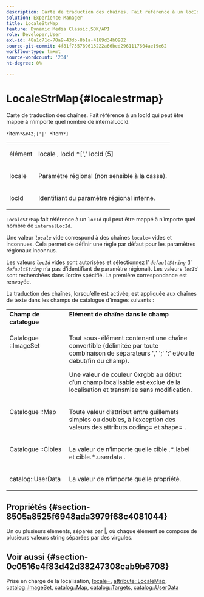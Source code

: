 ```yaml
---
description: Carte de traduction des chaînes. Fait référence à un locId qui peut être mappé à n’importe quel nombre de internalLocId.
solution: Experience Manager
title: LocaleStrMap
feature: Dynamic Media Classic,SDK/API
role: Developer,User
exl-id: 48a1c71c-78a9-43db-8b1a-4189d34b0982
source-git-commit: 4f81f755789613222a66bed2961117604ae19e62
workflow-type: tm+mt
source-wordcount: '234'
ht-degree: 0%

---
```


# LocaleStrMap{#localestrmap}

Carte de traduction des chaînes. Fait référence à un locId qui peut être mappé à n’importe quel nombre de internalLocId.

`*`item`*&#42;['|' *`item`*]`

<table id="simpletable_26A9A6904C85459F89DCDD98C14139CA"> 
 <tr class="strow"> 
  <td class="stentry"> <p> <span class="varname"> élément </span> </p> </td> 
  <td class="stentry"> <p> <span class="varname"> locale </span>, <span class="varname"> locId </span>*[',' <span class="varname"> locId {5]</span> </p> </td> 
 </tr> 
 <tr class="strow"> 
  <td class="stentry"> <p> <span class="varname"> locale </span> </p> </td> 
  <td class="stentry"> <p>Paramètre régional (non sensible à la casse). </p> </td> 
 </tr> 
 <tr class="strow"> 
  <td class="stentry"> <p> <span class="varname"> locId </span> </p> </td> 
  <td class="stentry"> <p>Identifiant du paramètre régional interne. </p> </td> 
 </tr> 
</table>

`LocaleStrMap` fait référence à un `locId` qui peut être mappé à n’importe quel nombre de `internalLocId`.

Une valeur *`locale`* vide correspond à des chaînes `locale=` vides et inconnues. Cela permet de définir une règle par défaut pour les paramètres régionaux inconnus.

Les valeurs *`locId`* vides sont autorisées et sélectionnez l’ *`defaultString`* (l’ *`defaultString`* n’a pas d’identifiant de paramètre régional). Les valeurs *`locId`* sont recherchées dans l’ordre spécifié. La première correspondance est renvoyée.

La traduction des chaînes, lorsqu’elle est activée, est appliquée aux chaînes de texte dans les champs de catalogue d’images suivants :

<table id="table_EE0321F9890B45CA8C364178F5100D40"> 
 <tbody> 
  <tr valign="top"> 
   <td> <b>Champ de catalogue</b> </td> 
   <td> <b>Elément de chaîne dans le champ</b> </td> 
  </tr> 
  <tr valign="top"> 
   <td> <p> Catalogue <span class="codeph"> ::ImageSet </span> </p> </td> 
   <td> <p>Tout sous-élément contenant une chaîne convertible (délimitée par toute combinaison de séparateurs ',' ';' ':' et/ou le début/fin du champ). </p> <p>Une valeur de couleur <span class="codeph"> 0xrgbb </span> au début d’un champ localisable est exclue de la localisation et transmise sans modification. </p> </td> 
  </tr> 
  <tr valign="top"> 
   <td> <p> Catalogue <span class="codeph"> ::Map </span> </p> </td> 
   <td> <p>Toute valeur d’attribut entre guillemets simples ou doubles, à l’exception des valeurs des attributs <span class="codeph"> coding= </span> et <span class="codeph"> shape= </span> . </p> </td> 
  </tr> 
  <tr valign="top"> 
   <td> <p> Catalogue <span class="codeph"> ::Cibles </span> </p> </td> 
   <td> <p>La valeur de n’importe quelle cible <span class="filepath">.*.label </span> et <span class="filepath"> cible.*.userdata </span>. </p> </td> 
  </tr> 
  <tr valign="top"> 
   <td> <p> <span class="codeph"> catalog::UserData </span> </p> </td> 
   <td> <p>La valeur de n’importe quelle propriété. </p> </td> 
  </tr> 
 </tbody> 
</table>

## Propriétés {#section-8505a8525f6948ada3979f68c4081044}

Un ou plusieurs éléments, séparés par |, où chaque élément se compose de plusieurs valeurs string séparées par des virgules.

## Voir aussi {#section-0c0516e4f83d42d38247308cab9b6708}

Prise en charge de la localisation, [locale=](../../../../../is-api/http-ref/image-serving-api-ref/c-http-protocol-reference/c-command-reference/r-locale.md#reference-8a846b2fbc004a12821b956ed3b25cfb), [attribute::LocaleMap](../../../../../is-api/image-catalog/image-serving-api-ref/c-image-catalog-reference/c-attributes-reference/r-localemap.md#reference-49bbf598f8ea47c3a563755cef306318), [catalog::ImageSet](/help/aem-is-ir-api/is-api/image-catalog/image-serving-api-ref/c-image-catalog-reference/c-image-svg-data-reference/c-image-data-reference/r-imageset-cat.md), [catalog::Map](/help/aem-is-ir-api/is-api/image-catalog/image-serving-api-ref/c-image-catalog-reference/c-image-svg-data-reference/c-image-data-reference/r-map-cat.md), [catalog::Targets](/help/aem-is-ir-api/is-api/image-catalog/image-serving-api-ref/c-image-catalog-reference/c-image-svg-data-reference/c-image-data-reference/r-targets-cat.md), [catalog::UserData](/help/aem-is-ir-api/is-api/image-catalog/image-serving-api-ref/c-image-catalog-reference/c-image-svg-data-reference/c-image-data-reference/r-userdata-cat.md)
